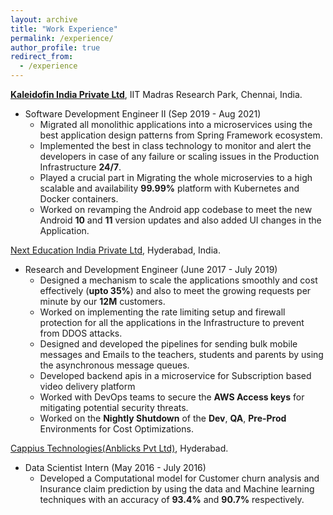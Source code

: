 ```yaml
---
layout: archive
title: "Work Experience"
permalink: /experience/
author_profile: true
redirect_from:
  - /experience
---
```


[**Kaleidofin India Private Ltd**](https://kaleidofin.com), IIT Madras Research Park, Chennai, India.
* Software Development Engineer II  (Sep 2019 - Aug 2021)
  * Migrated all monolithic applications into a microservices using the best application design patterns from Spring Framework ecosystem.
  * Implemented the best in class technology to monitor and alert the developers in case of any failure or scaling issues in the Production Infrastructure **24/7**.
  * Played a crucial part in Migrating the whole microservies to a high scalable and availability **99.99%** platform with Kubernetes and Docker  containers.
  * Worked on revamping the Android app codebase to meet the new Android **10** and **11** version updates and also added UI changes in the Application.

[Next Education India Private Ltd](https://www.nexteducation.in), Hyderabad, India.
* Research and Development Engineer  (June 2017 - July 2019)
  * Designed a mechanism to scale the applications smoothly and cost effectively (**upto 35%**) and also to meet the growing requests per minute by our **12M** customers.
  *  Worked on implementing the rate limiting setup and firewall protection for all the applications in the Infrastructure to prevent from DDOS attacks.
  * Designed and developed the pipelines for sending bulk mobile messages and Emails to the teachers, students and parents by using the asynchronous message queues.
  * Developed backend apis in a microservice for Subscription based video delivery platform
  * Worked with DevOps teams to secure the **AWS Access keys** for mitigating potential security threats.
  * Worked on the  **Nightly Shutdown** of the **Dev**, **QA**, **Pre-Prod** Environments for Cost Optimizations.

[Cappius Technologies(Anblicks Pvt Ltd)](https://www.anblicks.com), Hyderabad.
* Data Scientist Intern (May 2016 - July 2016)
  * Developed a Computational model for Customer churn analysis and Insurance claim prediction by using the data and Machine learning techniques with an accuracy of **93.4%** and **90.7%** respectively.